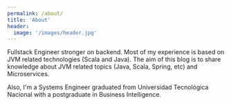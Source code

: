 ```yaml
---
permalink: /about/
title: 'About'
header:
  image: '/images/header.jpg'
---
```


Fullstack Engineer stronger on backend. Most of my experience is based on JVM related technologies (Scala and Java). The aim of this blog is to share knowledge about JVM related topics (Java, Scala, Spring, etc) and Microservices.

Also, I'm a Systems Engineer graduated from Universidad Tecnológica Nacional with a postgraduate in Business Intelligence.
